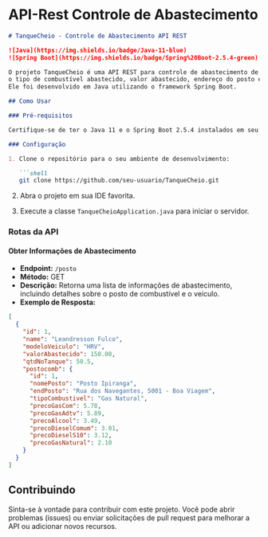 # API-Rest Controle de Abastecimento


```markdown
# TanqueCheio - Controle de Abastecimento API REST

![Java](https://img.shields.io/badge/Java-11-blue)
![Spring Boot](https://img.shields.io/badge/Spring%20Boot-2.5.4-green)

O projeto TanqueCheio é uma API REST para controle de abastecimento de veículos que retorna informações sobre
o tipo de combustível abastecido, valor abastecido, endereço do posto e quantidade no tanque do veículo.
Ele foi desenvolvido em Java utilizando o framework Spring Boot.

## Como Usar

### Pré-requisitos

Certifique-se de ter o Java 11 e o Spring Boot 2.5.4 instalados em seu ambiente de desenvolvimento.

### Configuração

1. Clone o repositório para o seu ambiente de desenvolvimento:

   ```shell
   git clone https://github.com/seu-usuario/TanqueCheio.git
   ```

2. Abra o projeto em sua IDE favorita.

3. Execute a classe `TanqueCheioApplication.java` para iniciar o servidor.

### Rotas da API

#### Obter Informações de Abastecimento

- **Endpoint:** `/posto`
- **Método:** GET
- **Descrição:** Retorna uma lista de informações de abastecimento, incluindo detalhes sobre o posto de combustível e o veículo.
- **Exemplo de Resposta:**

```json
[
  {
    "id": 1,
    "name": "Leandresson Fulco",
    "modeloVeiculo": "HRV",
    "valorAbastecido": 150.00,
    "qtdNoTanque": 50.5,
    "postocomb": {
      "id": 1,
      "nomePosto": "Posto Ipiranga",
      "endPosto": "Rua dos Navegantes, 5001 - Boa Viagem",
      "tipoCombustivel": "Gas Natural",
      "precoGasCom": 5.78,
      "precoGasAdtv": 5.89,
      "precoAlcool": 3.49,
      "precoDieselComum": 3.01,
      "precoDieselS10": 3.12,
      "precoGasNatural": 2.10
    }
  }
]
```

## Contribuindo

Sinta-se à vontade para contribuir com este projeto. Você pode abrir problemas (issues) ou enviar solicitações de pull request para melhorar a API ou adicionar novos recursos.

```

